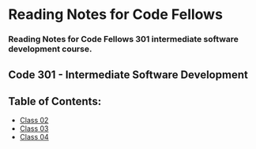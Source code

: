 # Reading Notes for Code Fellows

### Reading Notes for Code Fellows 301 intermediate software development course.

## Code 301 - Intermediate Software Development

Table of Contents:
---
- [Class 02](https://kellen-linse.github.io/reading-notes/class-02.md)
- [Class 03](https://kellen-linse.github.io/reading-notes/class-03.md)
- [Class 04](https://kellen-linse.github.io/reading-notes/class-04.md)